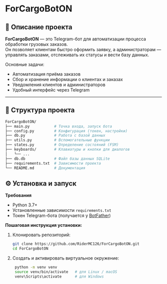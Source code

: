 # ForCargoBotON  

## 📌 Описание проекта  
**ForCargoBotON** — это Telegram-бот для автоматизации процесса обработки грузовых заказов.  
Он позволяет клиентам быстро оформить заявку, а администраторам — управлять заказами, отслеживать их статусы и вести базу данных.  

Основные задачи:  
- Автоматизация приёма заказов  
- Сбор и хранение информации о клиентах и заказах  
- Уведомления клиентов и администраторов  
- Удобный интерфейс через Telegram  

---

## 📂 Структура проекта  

```bash
ForCargoBotON/
├── main.py           # Точка входа, запуск бота
├── config.py         # Конфигурация (токен, настройки)
├── db.py             # Работа с базой данных
├── utils.py          # Вспомогательные функции
├── states.py         # Определение состояний (FSM)
├── keyboards/        # Клавиатуры и кнопки для диалогов
│   └── ...
├── db.db             # Файл базы данных SQLite
├── requirements.txt  # Зависимости проекта
└── README.md         # Документация
```

## ⚙️ Установка и запуск
**Требования**
<ul>
  <li>Python 3.7+</li>
  <li>Установленные зависимости <code>requirements.txt</code></li>
  <li>Токен Telegram-бота (получается у <a href="https://t.me/BotFather">BotFather</a>)</li>
</ul>

**Пошаговая инструкция установки:**

1. Клонировать репозиторий:  
   ```bash
   git clone https://github.com/RiderMC126/ForCargoBotON.git
   cd ForCargoBotON
   ```
2. Создать и активировать виртуальное окружение:
   ```bash
    python -m venv venv
    source venv/bin/activate   # для Linux / macOS
    venv\Scripts\activate      # для Windows
  ```


